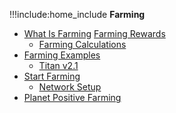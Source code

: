 !!!include:home_include
**Farming**
- [What Is Farming](@farming_intro)
  [Farming Rewards](@farming_reward)
  - [Farming Calculations](@farming_calculator)
- [Farming Examples](@farming_hardware_overview)
  - [Titan v2.1](@titan_v2_1)
- [Start Farming](@start_farming)
  - [Network Setup](@tfgrid_networking)
- [Planet Positive Farming](@energy_savings)